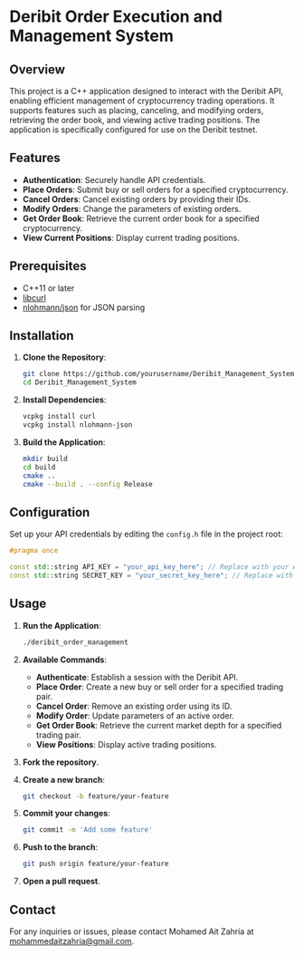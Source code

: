 # Deribit Order Execution and Management System

## Overview

This project is a C++ application designed to interact with the Deribit API, enabling efficient management of cryptocurrency trading operations. It supports features such as placing, canceling, and modifying orders, retrieving the order book, and viewing active trading positions. The application is specifically configured for use on the Deribit testnet.

## Features
- **Authentication**: Securely handle API credentials.
- **Place Orders**: Submit buy or sell orders for a specified cryptocurrency.
- **Cancel Orders**: Cancel existing orders by providing their IDs.
- **Modify Orders**: Change the parameters of existing orders.
- **Get Order Book**: Retrieve the current order book for a specified cryptocurrency.
- **View Current Positions**: Display current trading positions.

## Prerequisites

- C++11 or later
- [libcurl](https://curl.se/)
- [nlohmann/json](https://github.com/nlohmann/json) for JSON parsing

## Installation

1. **Clone the Repository**:
    ```sh
    git clone https://github.com/yourusername/Deribit_Management_System.git
    cd Deribit_Management_System
    ```

2. **Install Dependencies**:
    ```sh
    vcpkg install curl
    vcpkg install nlohmann-json
    ```

3. **Build the Application**:
    ```sh
    mkdir build
    cd build
    cmake ..
    cmake --build . --config Release
    ```

## Configuration

Set up your API credentials by editing the `config.h` file in the project root:

```cpp
#pragma once

const std::string API_KEY = "your_api_key_here"; // Replace with your API key
const std::string SECRET_KEY = "your_secret_key_here"; // Replace with your secret key
```

## Usage

1. **Run the Application**:
    ```sh
    ./deribit_order_management
    ```

2. **Available Commands**:
    - **Authenticate**: Establish a session with the Deribit API.
    - **Place Order**: Create a new buy or sell order for a specified trading pair.
    - **Cancel Order**: Remove an existing order using its ID.
    - **Modify Order**: Update parameters of an active order.
    - **Get Order Book**: Retrieve the current market depth for a specified trading pair.
    - **View Positions**: Display active trading positions.



1. **Fork the repository**.
2. **Create a new branch**:
    ```sh
    git checkout -b feature/your-feature
    ```
3. **Commit your changes**:
    ```sh
    git commit -m 'Add some feature'
    ```
4. **Push to the branch**:
    ```sh
    git push origin feature/your-feature
    ```
5. **Open a pull request**.

## Contact

For any inquiries or issues, please contact Mohamed Ait Zahria at mohammedaitzahria@gmail.com.


